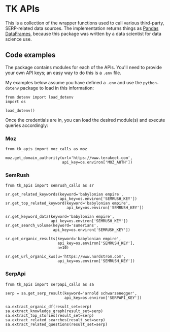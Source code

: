 # TK APIs

This is a collection of the wrapper functions used to call various third-party,
SERP-related data sources. The implementation returns things as 
[Pandas DataFrames](https://pandas.pydata.org/docs/reference/api/pandas.DataFrame.html),
because this package was written by a data scientist for data science use.

## Code examples

The package contains modules for each of the APIs. 
You'll need to provide your own API keys; an easy way to do this is a `.env` file. 

My examples below assume you have defined a `.env` and use the `python-dotenv` package to 
load in this information:

```angular2html
from dotenv import load_dotenv
import os

load_dotenv()
```

Once the credentials are in, you can load the desired module(s) and execute queries accordingly:

### Moz
```angular2html
from tk_apis import moz_calls as moz

moz.get_domain_authority(url='https://www.terakeet.com', 
                         api_key=os.environ['MOZ_AUTH'])
```

### SemRush
```angular2html
from tk_apis import semrush_calls as sr

sr.get_related_keywords(keyword='babylonian empire', 
                        api_key=os.environ['SEMRUSH_KEY'])
sr.get_top_related_keyword(keyword='babylonian empire', 
                           api_key=os.environ['SEMRUSH_KEY'])

sr.get_keyword_data(keyword='babylonian empire', 
                    api_key=os.environ['SEMRUSH_KEY'])
sr.get_search_volume(keyword='sumerians', 
                     api_key=os.environ['SEMRUSH_KEY'])

sr.get_organic_results(keyword='babylonian empire',
                       api_key=os.environ['SEMRUSH_KEY'],
                       n=10)

sr.get_url_organic_kws(u='https://www.nordstrom.com',
                       api_key=os.environ['SEMRUSH_KEY'])

```

### SerpApi
```angular2html
from tk_apis import serpapi_calls as sa

serp = sa.get_serp_result(keyword='arnold schwarzenegger', 
                          api_key=os.environ['SERPAPI_KEY'])

sa.extract_organic_df(result_set=serp)
sa.extract_knowledge_graph(result_set=serp)
sa.extract_top_stories(result_set=serp)
sa.extract_related_searches(result_set=serp)
sa.extract_related_questions(result_set=serp)
```